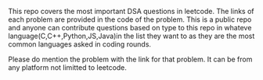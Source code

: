 This repo covers the most important DSA questions in leetcode.
The links of each problem are provided in the code of the problem.
This is a public repo and anyone can contribute questions based on type to this repo in whateve language(C,C++,Python,JS,Java)in the list they want to as they are the most common languages asked in coding rounds.

Please do mention the problem with the link for that problem. It can be from any platform not limitted to leetcode.

